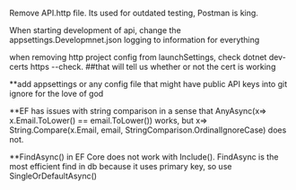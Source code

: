 
Remove API.http file. Its used for outdated testing, Postman is king.

When starting development of api, change the appsettings.Developmnet.json logging to information for everything

when removing http project config from launchSettings, check dotnet dev-certs https --check. ##that will tell us whether or not the cert is working

**add appsettings or any config file that might have public API keys into git ignore for the love of god


**EF has issues with string comparison in a sense that AnyAsync(x=> x.Email.ToLower() == email.ToLower()) works, but x=> String.Compare(x.Email, email, StringComparison.OrdinalIgnoreCase) does not.

**FindAsync() in EF Core does not work with Include(). FindAsync is the most efficient find in db because it uses primary key, so use SingleOrDefaultAsync()
